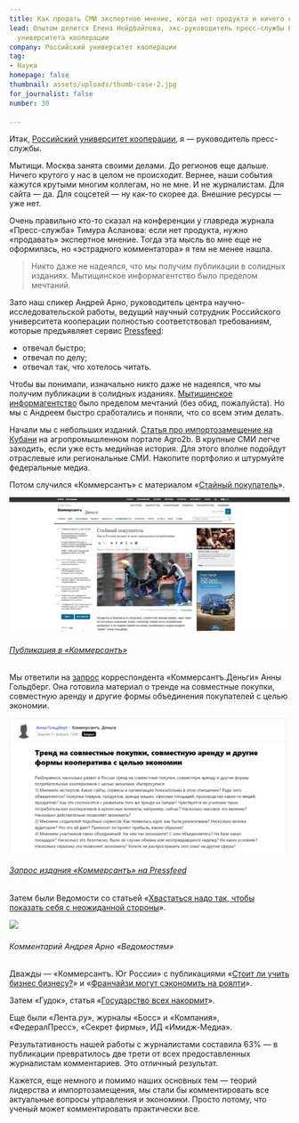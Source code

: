 ```yaml
---
title: Как продать СМИ экспертное мнение, когда нет продукта и ничего крутого не происходит
lead: Опытом делится Елена Нейдбайлова, экс-руководитель пресс-службы Российского
  университета кооперации
company: Российский университет кооперации
tag:
- Наука
homepage: false
thumbnail: assets/uploads/thumb-case-2.jpg
for_journalist: false
number: 30

---
```

Итак, [Российский университет кооперации](http://www.ruc.su/), я — руководитель пресс-службы.

Мытищи. Москва занята своими делами. До регионов еще дальше. Ничего крутого у нас в целом не происходит. Вернее, наши события кажутся крутыми многим коллегам, но не мне. И не журналистам. Для сайта — да. Для соцсетей — ну как-то скорее да. Внешние ресурсы — уже нет.

Очень правильно кто-то сказал на конференции у главреда журнала «Пресс-служба» Тимура Асланова: если нет продукта, нужно «продавать» экспертное мнение. Тогда эта мысль во мне еще не оформилась, но «эстрадного комментатора» я тем не менее нашла.

> Никто даже не надеялся, что мы получим публикации в солидных изданиях. Мытищинское информагентство было пределом мечтаний.

Зато наш спикер Андрей Арно, руководитель центра научно-исследовательской работы, ведущий научный сотрудник Российского университета кооперации полностью соответствовал требованиям, которые предъявляет сервис [Pressfeed](https://pressfeed.ru/):

* отвечал быстро;
* отвечал по делу;
* отвечал так, что хотелось читать.

Чтобы вы понимали, изначально никто даже не надеялся, что мы получим публикации в солидных изданиях. [Мытищинское информагентство](http://inmytishchi.ru/) было пределом мечтаний (без обид, пожалуйста). Но мы с Андреем быстро сработались и поняли, что со всем этим делать.

Начали мы с небольших изданий. [Статья про импортозамещение на Кубани](http://agro2b.ru/ru/news/20272-APK-Kubani-obeshtaet-vzryvnoj-rost-fone.html) на агропромышленном портале Agro2b. В крупные СМИ легче заходить, если уже есть медийная история. Для этого вполне подойдут отраслевые или региональные СМИ. Накопите портфолио и штурмуйте федеральные медиа.

Потом случился «Коммерсантъ» с материалом «[Стайный покупатель](https://www.kommersant.ru/doc/2659990)».

![](../assets/uploads/коммерс.jpg)

###### [_Публикация в «Коммерсантъ»_](https://www.kommersant.ru/doc/2659990)

Мы ответили на [запрос](https://pressfeed.ru/query/493) корреспондента «Коммерсантъ.Деньги» Анны Гольдберг. Она готовила материал о тренде на совместные покупки, совместную аренду и другие формы объединения покупателей с целью экономии.

![](../assets/uploads/коммерс_деньги.jpg)

###### [_Запрос издания «Коммерсантъ» на Pressfeed_](https://pressfeed.ru/query/493)

Затем были Ведомости со статьей «[Хвастаться надо так, чтобы показать себя с неожиданной стороны](https://www.vedomosti.ru/management/articles/2015/04/08/hvastatsya-nado-tak-chtobi-pokazat-sebya-s-neozhidannoi-storoni)».

![](https://news.pressfeed.ru/wp-content/uploads/2018/08/vedomosti.jpg)

###### _Комментарий Андрея Арно «Ведомостям»_

Дважды — «Коммерсантъ. Юг России» с публикациями «[Стоит ли учить бизнес бизнесу?](https://www.kommersant.ru/doc/2708597)» и «[Франчайзи могут сэкономить на роялти](https://www.kommersant.ru/doc/2733086)».

Затем «Гудок», статья «[Государство всех накормит](http://www.gudok.ru/newspaper/?ID=1304930)».

Еще были «Лента.ру», журналы «Босс» и «Компания», «ФедералПресс», «Секрет фирмы», ИД «Имидж-Медиа».

Результативность нашей работы с журналистами составила 63% — в публикации превратилось две трети от всех предоставленных журналистам комментариев. Это отличный результат.

Кажется, еще немного и помимо наших основных тем — теорий лидерства и импортозамещения, мы стали бы комментировать все актуальные вопросы управления и экономики. Просто потому, что ученый может комментировать практически все.
